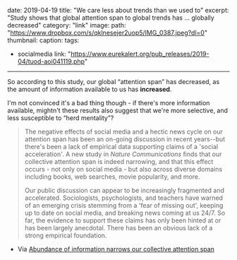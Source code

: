 date: 2019-04-19
title: "We care less about trends than we used to"
excerpt: "Study shows that global attention span to global trends has ... globally decreased"
category: "link"
image:
  path: "https://www.dropbox.com/s/qklnesejer2uop5/IMG_0387.jpeg?dl=0"
  thumbnail:
  caption:
tags: 
  - socialmedia
link: "https://www.eurekalert.org/pub_releases/2019-04/tuod-aoi041119.php"
---

So according to this study, our global “attention span” has decreased, as the amount of information available to us has **increased**.

I'm not convinced it's a bad thing though - if there's more information available, mightn't these results also suggest that we're more selective, and less susceptible to “herd mentality”?

> The negative effects of social media and a hectic news cycle on our attention span has been an on-going discussion in recent years--but there's been a lack of empirical data supporting claims of a 'social acceleration'. A new study in _Nature Communications_ finds that our collective attention span is indeed narrowing, and that this effect occurs - not only on social media - but also across diverse domains including books, web searches, movie popularity, and more.
> 
> Our public discussion can appear to be increasingly fragmented and accelerated. Sociologists, psychologists, and teachers have warned of an emerging crisis stemming from a 'fear of missing out', keeping up to date on social media, and breaking news coming at us 24/7. So far, the evidence to support these claims has only been hinted at or has been largely anecdotal. There has been an obvious lack of a strong empirical foundation.

- Via [Abundance of information narrows our collective attention span](https://www.eurekalert.org/pub_releases/2019-04/tuod-aoi041119.php)
